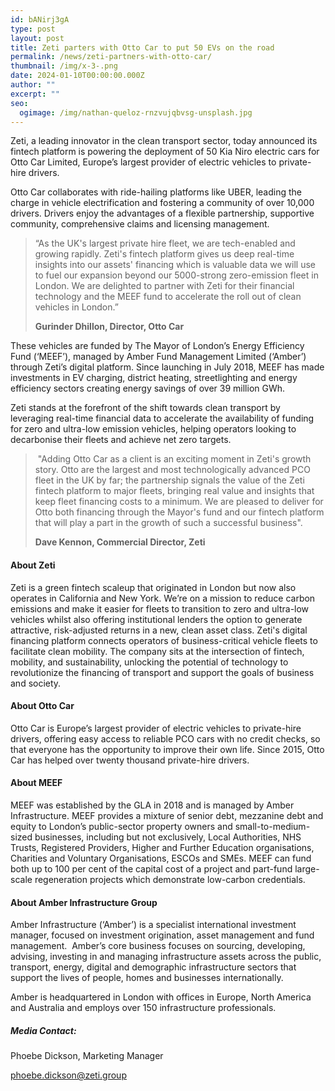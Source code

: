 ```yaml
---
id: bANirj3gA
type: post
layout: post
title: Zeti parters with Otto Car to put 50 EVs on the road
permalink: /news/zeti-partners-with-otto-car/
thumbnail: /img/x-3-.png
date: 2024-01-10T00:00:00.000Z
author: ""
excerpt: ""
seo:
  ogimage: /img/nathan-queloz-rnzvujqbvsg-unsplash.jpg
---
```

Zeti, a leading innovator in the clean transport sector, today announced its fintech platform is powering the deployment of 50 Kia Niro electric cars for Otto Car Limited, Europe’s largest provider of electric vehicles to private-hire drivers.

Otto Car collaborates with ride-hailing platforms like UBER, leading the charge in vehicle electrification and fostering a community of over 10,000 drivers. Drivers enjoy the advantages of a flexible partnership, supportive community, comprehensive claims and licensing management.

> “As the UK's largest private hire fleet, we are tech-enabled and growing rapidly. Zeti's fintech platform gives us deep real-time insights into our assets' financing which is valuable data we will use to fuel our expansion beyond our 5000-strong zero-emission fleet in London. We are delighted to partner with Zeti for their financial technology and the MEEF fund to accelerate the roll out of clean vehicles in London.”
>
> **Gurinder Dhillon, Director, Otto Car**[](https://uk.linkedin.com/in/gurinder-dhillon)

These vehicles are funded by The Mayor of London’s Energy Efficiency Fund (‘MEEF’), managed by Amber Fund Management Limited (‘Amber’) through Zeti’s digital platform. Since launching in July 2018, MEEF has made investments in EV charging, district heating, streetlighting and energy efficiency sectors creating energy savings of over 39 million GWh. 

Zeti stands at the forefront of the shift towards clean transport by leveraging real-time financial data to accelerate the availability of funding for zero and ultra-low emission vehicles, helping operators looking to decarbonise their fleets and achieve net zero targets.

>  "Adding Otto Car as a client is an exciting moment in Zeti's growth story. Otto are the largest and most technologically advanced PCO fleet in the UK by far; the partnership signals the value of the Zeti fintech platform to major fleets, bringing real value and insights that keep fleet financing costs to a minimum. We are pleased to deliver for Otto both financing through the Mayor's fund and our fintech platform that will play a part in the growth of such a successful business".
>
> **Dave Kennon, Commercial Director, Zeti**



#### **About Zeti**

Zeti is a green fintech scaleup that originated in London but now also operates in California and New York. We’re on a mission to reduce carbon emissions and make it easier for fleets to transition to zero and ultra-low vehicles whilst also offering institutional lenders the option to generate attractive, risk-adjusted returns in a new, clean asset class. Zeti's digital financing platform connects operators of business-critical vehicle fleets to facilitate clean mobility. The company sits at the intersection of fintech, mobility, and sustainability, unlocking the potential of technology to revolutionize the financing of transport and support the goals of business and society.

#### **About Otto Car**

Otto Car is Europe’s largest provider of electric vehicles to private-hire drivers, offering easy access to reliable PCO cars with no credit checks, so that everyone has the opportunity to improve their own life. Since 2015, Otto Car has helped over twenty thousand private-hire drivers.

#### **About MEEF**

MEEF was established by the GLA in 2018 and is managed by Amber Infrastructure. MEEF provides a mixture of senior debt, mezzanine debt and equity to London’s public-sector property owners and small-to-medium-sized businesses, including but not exclusively, Local Authorities, NHS Trusts, Registered Providers, Higher and Further Education organisations, Charities and Voluntary Organisations, ESCOs and SMEs. MEEF can fund both up to 100 per cent of the capital cost of a project and part-fund large-scale regeneration projects which demonstrate low-carbon credentials.

#### **About Amber Infrastructure Group**

Amber Infrastructure (‘Amber’) is a specialist international investment manager, focused on investment origination, asset management and fund management.  Amber’s core business focuses on sourcing, developing, advising, investing in and managing infrastructure assets across the public, transport, energy, digital and demographic infrastructure sectors that support the lives of people, homes and businesses internationally.

Amber is headquartered in London with offices in Europe, North America and Australia and employs over 150 infrastructure professionals.



##### Media Contact:

Phoebe Dickson, Marketing Manager

[phoebe.dickson@zeti.group](mailto:phoebe.dickson@zeti.group)